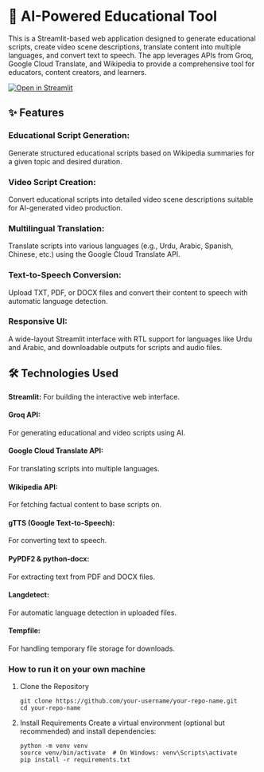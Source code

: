 # 🎈 AI-Powered Educational Tool

This is a Streamlit-based web application designed to generate educational scripts, create video scene descriptions, translate content into multiple languages, and convert text to speech. The app leverages APIs from Groq, Google Cloud Translate, and Wikipedia to provide a comprehensive tool for educators, content creators, and learners.

[![Open in Streamlit](https://static.streamlit.io/badges/streamlit_badge_black_white.svg)](https://blank-app-template.streamlit.app/)

## ✨ Features
### Educational Script Generation: 
Generate structured educational scripts based on Wikipedia summaries for a given topic and desired duration.
### Video Script Creation: 
Convert educational scripts into detailed video scene descriptions suitable for AI-generated video production.
### Multilingual Translation: 
Translate scripts into various languages (e.g., Urdu, Arabic, Spanish, Chinese, etc.) using the Google Cloud Translate API.
### Text-to-Speech Conversion: 
Upload TXT, PDF, or DOCX files and convert their content to speech with automatic language detection.
### Responsive UI: 
A wide-layout Streamlit interface with RTL support for languages like Urdu and Arabic, and downloadable outputs for scripts and audio files.

## 🛠️ Technologies Used
**Streamlit:** For building the interactive web interface.
#### Groq API: 
For generating educational and video scripts using AI.
#### Google Cloud Translate API: 
For translating scripts into multiple languages.
#### Wikipedia API: 
For fetching factual content to base scripts on.
#### gTTS (Google Text-to-Speech): 
For converting text to speech.
#### PyPDF2 & python-docx: 
For extracting text from PDF and DOCX files.
#### Langdetect: 
For automatic language detection in uploaded files.
#### Tempfile: 
For handling temporary file storage for downloads.

### How to run it on your own machine

1. Clone the Repository

   ```
   git clone https://github.com/your-username/your-repo-name.git
   cd your-repo-name
   ```

2. Install Requirements
Create a virtual environment (optional but recommended) and install dependencies:

   ```
   python -m venv venv
   source venv/bin/activate  # On Windows: venv\Scripts\activate
   pip install -r requirements.txt
   ```
